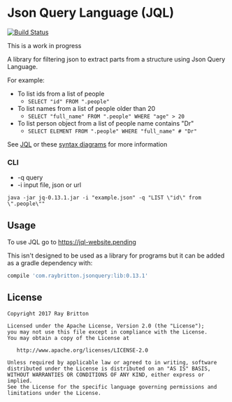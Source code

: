 # Json Query Language (JQL)
[![Build Status](https://travis-ci.org/raybritton/json-query.svg?branch=master)](https://travis-ci.org/raybritton/json-query)

This is a work in progress

A library for filtering json to extract parts from a structure using Json Query Language.

For example:
* To list ids from a list of people
    * `SELECT "id" FROM ".people"`
* To list names from a list of people older than 20
    * `SELECT "full_name" FROM ".people" WHERE "age" > 20`
* To list person object from a list of people name contains "Dr"
    * `SELECT ELEMENT FROM ".people" WHERE "full_name" # "Dr"`
    
See [JQL](https://github.com/raybritton/json-query/blob/master/JQL.md) or these [syntax diagrams](https://jql.dokku-ray.app/docs) for more information

### CLI

* -q query
* -i input file, json or url

`java -jar jq-0.13.1.jar -i "example.json" -q "LIST \"id\" from \".people\""`

## Usage

To use JQL go to https://jql-website.pending

This isn't designed to be used as a library for programs but it can be added as a gradle dependency with:

```groovy
compile 'com.raybritton.jsonquery:lib:0.13.1'
```

## License

```
Copyright 2017 Ray Britton

Licensed under the Apache License, Version 2.0 (the "License");
you may not use this file except in compliance with the License.
You may obtain a copy of the License at

   http://www.apache.org/licenses/LICENSE-2.0

Unless required by applicable law or agreed to in writing, software
distributed under the License is distributed on an "AS IS" BASIS,
WITHOUT WARRANTIES OR CONDITIONS OF ANY KIND, either express or implied.
See the License for the specific language governing permissions and
limitations under the License.
```
